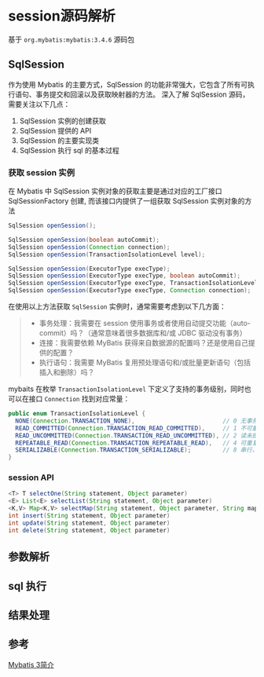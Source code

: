 # session源码解析

基于 `org.mybatis:mybatis:3.4.6` 源码包

## SqlSession

作为使用 Mybatis 的主要方式，SqlSession 的功能非常强大，它包含了所有可执行语句、事务提交和回滚以及获取映射器的方法。
深入了解 SqlSession 源码，需要关注以下几点：

1. SqlSession 实例的创建获取
2. SqlSession 提供的 API
3. SqlSession 的主要实现类
4. SqlSession 执行 sql 的基本过程

### 获取 session 实例

在 Mybatis 中 SqlSession 实例对象的获取主要是通过对应的工厂接口 SqlSessionFactory 创建, 而该接口内提供了一组获取 SqlSession 实例对象的方法

```java
SqlSession openSession();

SqlSession openSession(boolean autoCommit);
SqlSession openSession(Connection connection);
SqlSession openSession(TransactionIsolationLevel level);

SqlSession openSession(ExecutorType execType);
SqlSession openSession(ExecutorType execType, boolean autoCommit);
SqlSession openSession(ExecutorType execType, TransactionIsolationLevel level);
SqlSession openSession(ExecutorType execType, Connection connection);
```

在使用以上方法获取 `SqlSession` 实例时，通常需要考虑到以下几方面：

> - 事务处理：我需要在 session 使用事务或者使用自动提交功能（auto-commit）吗？（通常意味着很多数据库和/或 JDBC 驱动没有事务）
> - 连接：我需要依赖 MyBatis 获得来自数据源的配置吗？还是使用自己提供的配置？
> - 执行语句：我需要 MyBatis 复用预处理语句和/或批量更新语句（包括插入和删除）吗？

mybaits 在枚举 `TransactionIsolationLevel` 下定义了支持的事务级别，同时也可以在接口 `Connection` 找到对应常量：

```java
public enum TransactionIsolationLevel {
  NONE(Connection.TRANSACTION_NONE),                         // 0 无事务
  READ_COMMITTED(Connection.TRANSACTION_READ_COMMITTED),     // 1 不可重复读，阻止脏读，但允许不可重复读和幻读
  READ_UNCOMMITTED(Connection.TRANSACTION_READ_UNCOMMITTED), // 2 读未提交，允许脏读、不可重复读、幻读
  REPEATABLE_READ(Connection.TRANSACTION_REPEATABLE_READ),   // 4 可重复读，阻止幻读
  SERIALIZABLE(Connection.TRANSACTION_SERIALIZABLE);         // 8 串行，阻止脏读、不可重复读和幻读
}
```

### session API

```java
<T> T selectOne(String statement, Object parameter)
<E> List<E> selectList(String statement, Object parameter)
<K,V> Map<K,V> selectMap(String statement, Object parameter, String mapKey)
int insert(String statement, Object parameter)
int update(String statement, Object parameter)
int delete(String statement, Object parameter)
```

## 参数解析

## sql 执行

## 结果处理

## 参考

[Mybatis 3简介](http://www.mybatis.org/mybatis-3/zh/java-api.html)